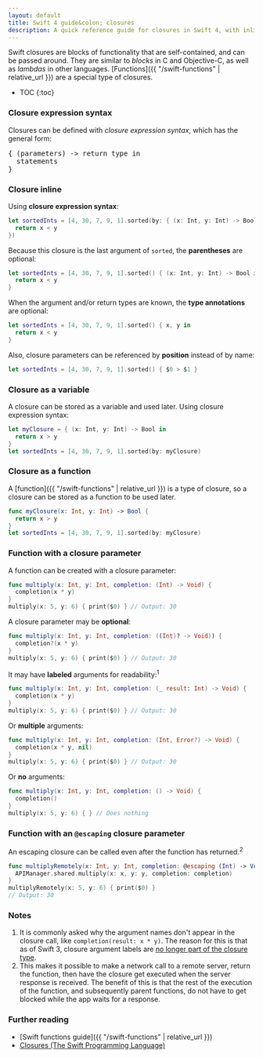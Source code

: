 ```yaml
---
layout: default
title: Swift 4 guide&colon; closures
description: A quick reference guide for closures in Swift 4, with inline closures, closures as variables, and closures as functions.
---
```


Swift closures are blocks of functionality that are self-contained, and can be passed around. They are similar to _blocks_ in C and Objective-C, as well as _lambdas_ in other languages. [Functions]({{ "/swift-functions" | relative_url }}) are a special type of closures.

* TOC
{:toc}

### Closure expression syntax

Closures can be defined with _closure expression syntax_, which has the general form:

<pre class="with-placeholders">
{ (<span class="placeholder">parameters</span>) -> <span class="placeholder">return type</span> in
  <span class="placeholder">statements</span>
}
</pre>

### Closure inline

Using **closure expression syntax**:

```swift
let sortedInts = [4, 30, 7, 9, 1].sorted(by: { (x: Int, y: Int) -> Bool in
  return x < y
})
```

Because this closure is the last argument of `sorted`, the **parentheses** are optional:

```swift
let sortedInts = [4, 30, 7, 9, 1].sorted() { (x: Int, y: Int) -> Bool in
  return x < y
}
```

When the argument and/or return types are known, the **type annotations** are optional:

```swift
let sortedInts = [4, 30, 7, 9, 1].sorted() { x, y in
  return x < y
}
```

Also, closure parameters can be referenced by **position** instead of by name:

```swift
let sortedInts = [4, 30, 7, 9, 1].sorted() { $0 > $1 }
```

### Closure as a variable

A closure can be stored as a variable and used later. Using closure expression syntax:

```swift
let myClosure = { (x: Int, y: Int) -> Bool in
  return x > y
}
let sortedInts = [4, 30, 7, 9, 1].sorted(by: myClosure)
```

### Closure as a function

A [function]({{ "/swift-functions" | relative_url }}) is a type of closure, so a closure can be stored as a function to be used later.

```swift
func myClosure(x: Int, y: Int) -> Bool {
  return x > y
}
let sortedInts = [4, 30, 7, 9, 1].sorted(by: myClosure)
```

### Function with a closure parameter

A function can be created with a closure parameter:

```swift
func multiply(x: Int, y: Int, completion: (Int) -> Void) {
  completion(x * y)
}
multiply(x: 5, y: 6) { print($0) } // Output: 30
```

A closure parameter may be **optional**:

```swift
func multiply(x: Int, y: Int, completion: ((Int)? -> Void)) {
  completion?(x * y)
}
multiply(x: 5, y: 6) { print($0) } // Output: 30
```

It may have **labeled** arguments for readability:<sup>1</sup>

```swift
func multiply(x: Int, y: Int, completion: (_ result: Int) -> Void) {
  completion(x * y)
}
multiply(x: 5, y: 6) { print($0) } // Output: 30
```

Or **multiple** arguments: 

```swift
func multiply(x: Int, y: Int, completion: (Int, Error?) -> Void) {
  completion(x * y, nil)
}
multiply(x: 5, y: 6) { print($0) } // Output: 30
```

Or **no** arguments:

```swift
func multiply(x: Int, y: Int, completion: () -> Void) {
  completion()
}
multiply(x: 5, y: 6) { } // Does nothing
```

### Function with an `@escaping` closure parameter

An escaping closure can be called even after the function has returned.<sup>2</sup>

```swift
func multiplyRemotely(x: Int, y: Int, completion: @escaping (Int) -> Void) {
  APIManager.shared.multiply(x: x, y: y, completion: completion)
}
multiplyRemotely(x: 5, y: 6) { print($0) }
// Output: 30
```

### Notes

1. It is commonly asked why the argument names don't appear in the closure call, like `completion(result: x * y)`. The reason for this is that as of Swift 3, closure argument labels are [no longer part of the closure type](https://github.com/apple/swift-evolution/blob/master/proposals/0111-remove-arg-label-type-significance.md).
2. This makes it possible to make a network call to a remote server, return the function, then have the closure get executed when the server response is received. The benefit of this is that the rest of the execution of the function, and subsequently parent functions, do not have to get blocked while the app waits for a response.

### Further reading

* [Swift functions guide]({{ "/swift-functions" | relative_url }})
* [Closures (The Swift Programming Language)](https://developer.apple.com/library/content/documentation/Swift/Conceptual/Swift_Programming_Language/Closures.html)
